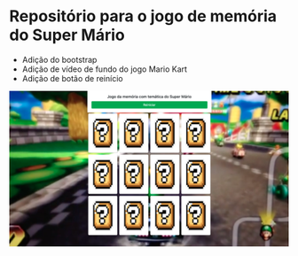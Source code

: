 # Repositório para o jogo de memória do Super Mário
* Adição do bootstrap
* Adição de vídeo de fundo do jogo Mario Kart
* Adição de botão de reinício

![alt text](https://github.com/alissonrangel/DIO-jogo-da-memoria/blob/main/img/memoria.png?raw=true)